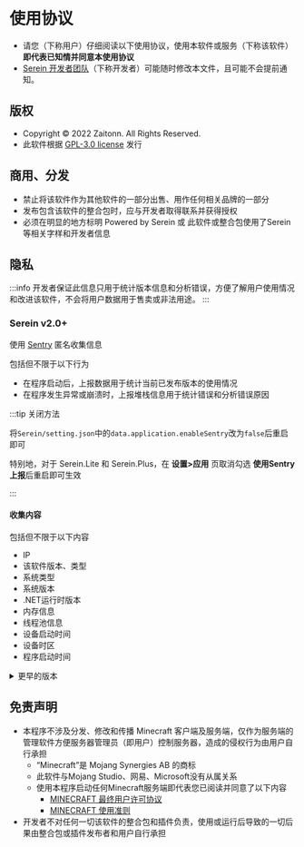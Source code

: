 # 使用协议

- 请您（下称用户）仔细阅读以下使用协议，使用本软件或服务（下称该软件）**即代表已知情并同意本使用协议**
- [Serein 开发者团队](https://github.com/orgs/SereinDev)（下称开发者）可能随时修改本文件，且可能不会提前通知。

## 版权

- Copyright © 2022 Zaitonn. All Rights Reserved.
- 此软件根据 [GPL-3.0 license](https://www.gnu.org/licenses/gpl-3.0.zh-cn.html) 发行

## 商用、分发

- 禁止将该软件作为其他软件的一部分出售、用作任何相关品牌的一部分
- 发布包含该软件的整合包时，应与开发者取得联系并获得授权
- 必须在明显的地方标明 Powered by Serein 或 此软件或整合包使用了Serein 等相关字样和开发者信息

## 隐私

:::info
开发者保证此信息只用于统计版本信息和分析错误，方便了解用户使用情况和改进该软件，不会将用户数据用于售卖或非法用途。
:::

### Serein v2.0+

使用 [Sentry](https://sentry.io/) 匿名收集信息

包括但不限于以下行为

- 在程序启动后，上报数据用于统计当前已发布版本的使用情况
- 在程序发生异常或崩溃时，上报堆栈信息用于统计错误和分析错误原因

:::tip 关闭方法

将`Serein/setting.json`中的`data.application.enableSentry`改为`false`后重启即可

特别地，对于 Serein.Lite 和 Serein.Plus，在 **设置>应用** 页取消勾选 **使用Sentry上报**后重启即可生效

:::

#### 收集内容

包括但不限于以下内容

- IP
- 该软件版本、类型
- 系统类型
- 系统版本
- .NET运行时版本
- 内存信息
- 线程池信息
- 设备启动时间
- 设备时区
- 程序启动时间

<details>
  <summary>更早的版本</summary>

### Serein v1.3.4 - v1.3.5

用于统计版本使用情况

:::tip 关闭方法

将`settings/Serein.json`中的`noHeartbeat`改为`true`后重启即可

详见[`noHeartbeat`](/docs/1.x/guidance/hiddenSettings#noheartbeat)

:::

#### 收集内容

包括但不限于以下内容

- IP
- 该软件版本、类型
- 程序启动时间
- 服务器状态
- 服务器启动时间

</details>

## 免责声明

- 本程序不涉及分发、修改和传播 Minecraft 客户端及服务端，仅作为服务端的管理软件方便服务器管理员（即用户）控制服务器，造成的侵权行为由用户自行承担
  - “Minecraft”是 Mojang Synergies AB 的商标
  - 此软件与Mojang Studio、网易、Microsoft没有从属关系
  - 使用本程序启动任何Minecraft服务端即代表您已阅读并同意了以下内容
    - [MINECRAFT 最终用户许可协议](https://www.minecraft.net/zh-hans/eula)
    - [MINECRAFT 使用准则](https://www.minecraft.net/zh-hans/usage-guidelines)
- 开发者不对任何一切该软件的整合包和插件负责，使用或运行后导致的一切后果由整合包或插件发布者和用户自行承担
